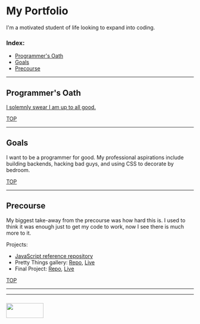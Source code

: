# My Portfolio

I'm a motivated student of life looking to expand into coding.  

### Index:
* [Programmer's Oath](#programmers-oath)
* [Goals](#goals)
* [Precourse](#precourse)

___

## Programmer's Oath

[I solemnly swear I am up to all good.](https://github.com/elewa-academy/programmers-oath-template)

[TOP](#my-portfolio)

___

## Goals

I want to be a programmer for good.  My professional aspirations include building backends, hacking bad guys, and using CSS to decorate by bedroom.


[TOP](#my-portfolio)

___

## Precourse

My biggest take-away from the precourse was how hard this is.  I used to think it was enough just to get my code to work, now I see there is much more to it.

Projects:
* [JavaScript reference repository](https://github.com/elewa-academy/javascript-template)
* Pretty Things gallery: [Repo](https://github.com/elewa-student/pretty-things/), [Live](https://elewa-student.github.io/pretty-things/)
* Final Project: [Repo](https://github.com/elewa-student/precourse-final-project), [Live](https://elewa-student.github.io/precourse-final-project)



[TOP](#my-portfolio)

___
___
### <a href="http://elewa.education/blog" target="_blank"><img src="https://user-images.githubusercontent.com/18554853/34921062-506450ae-f97d-11e7-875f-6feeb26ad72d.png" width="100" height="40"/></a>
